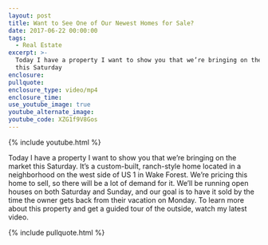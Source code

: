 ```yaml
---
layout: post
title: Want to See One of Our Newest Homes for Sale?
date: 2017-06-22 00:00:00
tags:
  - Real Estate
excerpt: >-
  Today I have a property I want to show you that we’re bringing on the market
  this Saturday
enclosure:
pullquote:
enclosure_type: video/mp4
enclosure_time:
use_youtube_image: true
youtube_alternate_image:
youtube_code: XZG1f9V8Gos
---
```


{% include youtube.html %}

Today I have a property I want to show you that we’re bringing on the market this Saturday. It’s a custom-built, ranch-style home located in a neighborhood on the west side of US 1 in Wake Forest. We’re pricing this home to sell, so there will be a lot of demand for it. We’ll be running open houses on both Saturday and Sunday, and our goal is to have it sold by the time the owner gets back from their vacation on Monday. To learn more about this property and get a guided tour of the outside, watch my latest video.

{% include pullquote.html %}
